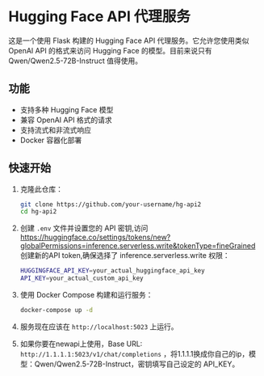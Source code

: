 # Hugging Face API 代理服务

这是一个使用 Flask 构建的 Hugging Face API 代理服务。它允许您使用类似 OpenAI API 的格式来访问 Hugging Face 的模型。目前来说只有Qwen/Qwen2.5-72B-Instruct 值得使用。

## 功能

- 支持多种 Hugging Face 模型
- 兼容 OpenAI API 格式的请求
- 支持流式和非流式响应
- Docker 容器化部署

## 快速开始

1. 克隆此仓库：
   ```bash
   git clone https://github.com/your-username/hg-api2
   cd hg-api2
   ```

2. 创建 `.env` 文件并设置您的 API 密钥,访问 https://huggingface.co/settings/tokens/new?globalPermissions=inference.serverless.write&tokenType=fineGrained 创建新的API token,确保选择了 inference.serverless.write 权限：
   ```bash
   HUGGINGFACE_API_KEY=your_actual_huggingface_api_key
   API_KEY=your_actual_custom_api_key
   ```

3. 使用 Docker Compose 构建和运行服务：
   ```bash
   docker-compose up -d
   ```

4. 服务现在应该在 `http://localhost:5023` 上运行。

5. 如果你要在newapi上使用，Base URL: `http://1.1.1.1:5023/v1/chat/completions` ，将1.1.1.1换成你自己的ip，模型：Qwen/Qwen2.5-72B-Instruct，密钥填写自己设定的 API_KEY。

